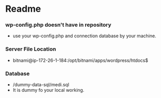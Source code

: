 # Readme

### wp-config.php doesn't have in repository
- use your wp-config.php and connection database by your machine.

### Server File Location
- bitnami@ip-172-26-1-184:/opt/bitnami/apps/wordpress/htdocs$ 

### Database
- /dummy-data-sql/medi.sql 
- It is dummy fo your local working.

